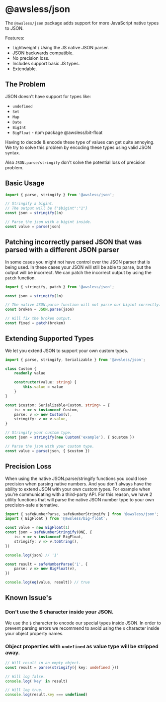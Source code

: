 
# @awsless/json

The `@awsless/json` package adds support for more JavaScript native types to JSON.

Features:
 - Lightweight / Using the JS native JSON parser.
 - JSON backwards compatible.
 - No precision loss.
 - Includes support basic JS types.
 - Extendable.

## The Problem

JSON doesn't have support for types like:
- `undefined`
- `Set`
- `Map`
- `Date`
- `BigInt`
- `BigFloat` - npm package @awsless/bit-float

Having to decode & encode these type of values can get quite annoying. We try to solve this problem by encoding these types using valid JSON syntax.

Also `JSON.parse/stringify` don't solve the potential loss of precision problem.

## Basic Usage

```ts
import { parse, stringify } from '@awsless/json';

// Stringify a bigint.
// The output will be {"$bigint":"1"}
const json = stringify(1n)

// Parse the json with a bigint inside.
const value = parse(json)
```

## Patching incorrectly parsed JSON that was parsed with a different JSON parser

In some cases you might not have control over the JSON parser that is being used. In these cases your JSON will still be able to parse, but the output will be incorrect. We can patch the incorrect output by using the `patch` function.

```ts
import { stringify, patch } from '@awsless/json';

const json = stringify(1n)

// The native JSON.parse function will not parse our bigint correctly.
const broken = JSON.parse(json)

// Will fix the broken output.
const fixed = patch(broken)
```

## Extending Supported Types

We let you extend JSON to support your own custom types.

```ts
import { parse, stringify, Serializable } from '@awsless/json';

class Custom {
	readonly value

	constructor(value: string) {
		this.value = value
	}
}

const $custom: Serializable<Custom, string> = {
	is: v => v instanceof Custom,
	parse: v => new Custom(v),
	stringify: v => v.value,
}

// Stringify your custom type.
const json = stringify(new Custom('example'), { $custom })

// Parse the json with your custom type.
const value = parse(json, { $custom })
```

## Precision Loss

When using the native JSON.parse/stringify functions you could lose precision when parsing native numbers. And you don't always have the ability to extend JSON with your own custom types. For example when you’re communicating with a third-party API. For this reason, we have 2 utility functions that will parse the native JSON number type to your own precision-safe alternative.

```ts
import { safeNumberParse, safeNumberStringify } from '@awsless/json';
import { BigFloat } from '@awsless/big-float';

const value = new BigFloat(1)
const json = safeNumberStringify(ONE, {
	is: v => v instanceof BigFloat,
	stringify: v => v.toString(),
})

console.log(json) // '1'

const result = safeNumberParse('1', {
	parse: v => new BigFloat(v),
})

console.log(eq(value, result)) // true
```

## Known Issue's

### Don't use the $ character inside your JSON.

We use the `$` character to encode our special types inside JSON. In order to prevent parsing errors we recommend to avoid using the `$` character inside your object property names.

### Object properties with `undefined` as value type will be stripped away.

```ts
// Will result in an empty object.
const result = parse(stringify({ key: undefined }))

// Will log false.
console.log('key' in result)

// Will log true.
console.log(result.key === undefined)
```
